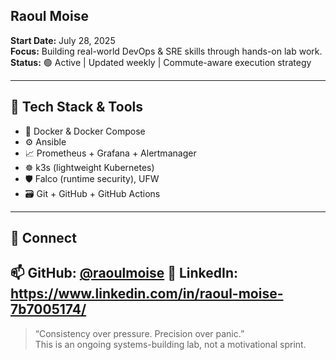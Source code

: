 ## Raoul Moise 

**Start Date:** July 28, 2025  
**Focus:** Building real-world DevOps & SRE skills through hands-on lab work.  
**Status:** 🟢 Active | Updated weekly | Commute-aware execution strategy

---

## 🔧 Tech Stack & Tools

- 🐳 Docker & Docker Compose
- ⚙️ Ansible
- 📈 Prometheus + Grafana + Alertmanager
- ☸️ k3s (lightweight Kubernetes)
- 🛡️ Falco (runtime security), UFW
- 🗃️ Git + GitHub + GitHub Actions

---

## 🔗 Connect

📫 GitHub: [@raoulmoise](https://github.com/raoulmoise)
🚀 LinkedIn: https://www.linkedin.com/in/raoul-moise-7b7005174/
---

> “Consistency over pressure. Precision over panic.”  
> This is an ongoing systems-building lab, not a motivational sprint.

<!--
**raoulmoise/raoulmoise** is a ✨ _special_ ✨ repository because its `README.md` (this file) appears on your GitHub profile.

Here are some ideas to get you started:

- 🔭 I’m currently working on ...
- 🌱 I’m currently learning ...
- 👯 I’m looking to collaborate on ...
- 🤔 I’m looking for help with ...
- 💬 Ask me about ...
- 📫 How to reach me: ...
- 😄 Pronouns: ...
- ⚡ Fun fact: ...
-->
